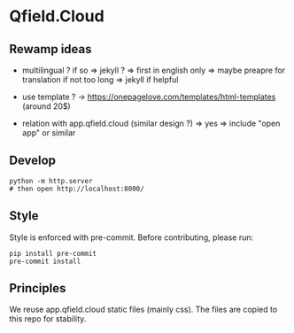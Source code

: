 # Qfield.Cloud

## Rewamp ideas

- multilingual ? if so => jekyll ?
    => first in english only
    => maybe preapre for translation if not too long
    => jekyll if helpful

- use template ? -> https://onepagelove.com/templates/html-templates (around 20$)

- relation with app.qfield.cloud (similar design ?)
    => yes
    => include "open app" or similar

## Develop

```shell
python -m http.server
# then open http://localhost:8000/
```

## Style

Style is enforced with pre-commit. Before contributing, please run:
```
pip install pre-commit
pre-commit install
```

## Principles

We reuse app.qfield.cloud static files (mainly css). The files are copied to this repo for stability.
